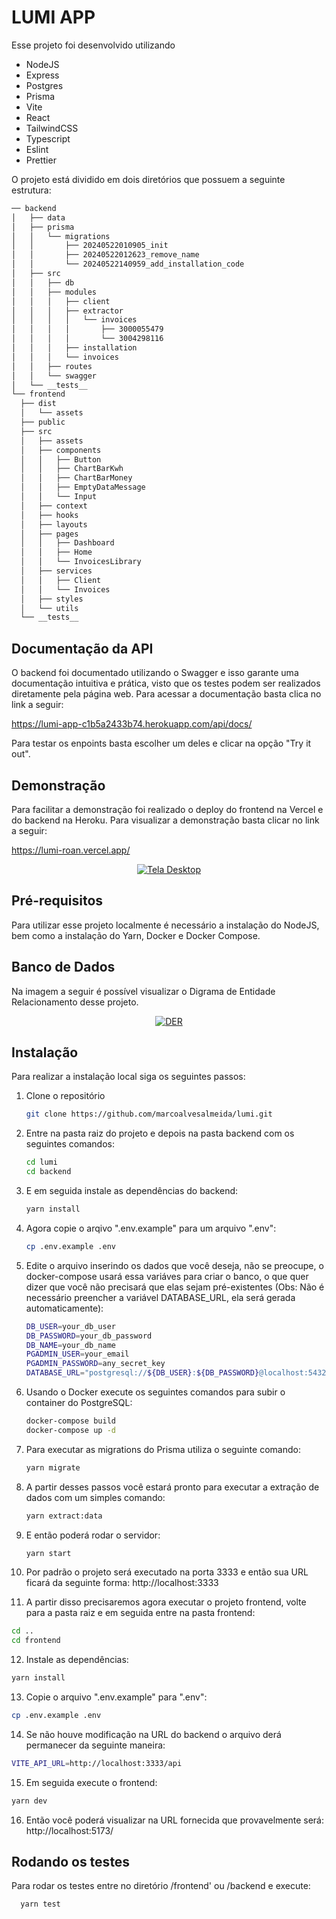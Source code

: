 # LUMI APP

Esse projeto foi desenvolvido utilizando

- NodeJS
- Express
- Postgres
- Prisma
- Vite
- React
- TailwindCSS
- Typescript
- Eslint
- Prettier

O projeto está dividido em dois diretórios que possuem a seguinte estrutura:

```sh
── backend
│   ├── data
│   ├── prisma
│   │   └── migrations
│   │       ├── 20240522010905_init
│   │       ├── 20240522012623_remove_name
│   │       └── 20240522140959_add_installation_code
│   ├── src
│   │   ├── db
│   │   ├── modules
│   │   │   ├── client
│   │   │   ├── extractor
│   │   │   │   └── invoices
│   │   │   │       ├── 3000055479
│   │   │   │       └── 3004298116
│   │   │   ├── installation
│   │   │   └── invoices
│   │   ├── routes
│   │   └── swagger
│   └── __tests__
└── frontend
  ├── dist
  │   └── assets
  ├── public
  ├── src
  │   ├── assets
  │   ├── components
  │   │   ├── Button
  │   │   ├── ChartBarKwh
  │   │   ├── ChartBarMoney
  │   │   ├── EmptyDataMessage
  │   │   └── Input
  │   ├── context
  │   ├── hooks
  │   ├── layouts
  │   ├── pages
  │   │   ├── Dashboard
  │   │   ├── Home
  │   │   └── InvoicesLibrary
  │   ├── services
  │   │   ├── Client
  │   │   └── Invoices
  │   ├── styles
  │   └── utils
  └── __tests__

```

## Documentação da API

O backend foi documentado utilizando o Swagger e isso garante uma documentação intuitiva e prática, visto que os testes podem ser realizados diretamente pela página web. Para acessar a documentação basta clica no link a seguir:

https://lumi-app-c1b5a2433b74.herokuapp.com/api/docs/

Para testar os enpoints basta escolher um deles e clicar na opção "Try it out".

## Demonstração

Para facilitar a demonstração foi realizado o deploy do frontend na Vercel e do backend na Heroku. Para visualizar a demonstração basta clicar no link a seguir:

https://lumi-roan.vercel.app/

<p align="center">
  <a href="https://lumi-roan.vercel.app/">
    <img src="/assets/img/print.png" alt="Tela Desktop" />
  </a>
</p>

## Pré-requisitos

Para utilizar esse projeto localmente é necessário a instalação do NodeJS, bem como a instalação do Yarn, Docker e Docker Compose.

## Banco de Dados

Na imagem a seguir é possível visualizar o Digrama de Entidade Relacionamento desse projeto.

<p align="center">
  <a href="https://lumi-roan.vercel.app/">
    <img src="/assets/img/der.png" alt="DER" />
  </a>
</p>

## Instalação

Para realizar a instalação local siga os seguintes passos:

1. Clone o repositório
   ```sh
   git clone https://github.com/marcoalvesalmeida/lumi.git
   ```
2. Entre na pasta raiz do projeto e depois na pasta backend com os seguintes comandos:
   ```sh
   cd lumi
   cd backend
   ```
3. E em seguida instale as dependências do backend:
   ```sh
   yarn install
   ```
4. Agora copie o arqivo ".env.example" para um arquivo ".env":
   ```sh
   cp .env.example .env
   ```
5. Edite o arquivo inserindo os dados que você deseja, não se preocupe, o docker-compose usará essa variáves para criar o banco, o que quer dizer que você não precisará que elas sejam pré-existentes (Obs: Não é necessário preencher a variável DATABASE_URL, ela será gerada automaticamente):
   ```sh
   DB_USER=your_db_user
   DB_PASSWORD=your_db_password
   DB_NAME=your_db_name
   PGADMIN_USER=your_email
   PGADMIN_PASSWORD=any_secret_key
   DATABASE_URL="postgresql://${DB_USER}:${DB_PASSWORD}@localhost:5432/${DB_NAME}?schema=public"
   ```
6. Usando o Docker execute os seguintes comandos para subir o container do PostgreSQL:
   ```sh
   docker-compose build
   docker-compose up -d
   ```
7. Para executar as migrations do Prisma utiliza o seguinte comando:
   ```sh
   yarn migrate
   ```
8. A partir desses passos você estará pronto para executar a extração de dados com um simples comando:
   ```sh
   yarn extract:data
   ```
9. E então poderá rodar o servidor:
   ```sh
   yarn start
   ```
10. Por padrão o projeto será executado na porta 3333 e então sua URL ficará da seguinte forma: http://localhost:3333

11. A partir disso precisaremos agora executar o projeto frontend, volte para a pasta raiz e em seguida entre na pasta frontend:

```sh
cd ..
cd frontend
```

12. Instale as dependências:

```sh
yarn install
```

13. Copie o arquivo ".env.example" para ".env":

```sh
cp .env.example .env
```

14. Se não houve modificação na URL do backend o arquivo derá permanecer da seguinte maneira:

```sh
VITE_API_URL=http://localhost:3333/api
```

15. Em seguida execute o frontend:

```sh
yarn dev
```

16. Então você poderá visualizar na URL fornecida que provavelmente será:
    http://localhost:5173/

## Rodando os testes

Para rodar os testes entre no diretório /frontend' ou /backend e execute:

```bash
  yarn test
```
